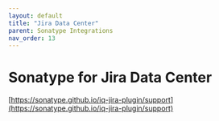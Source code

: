 ```yaml
---
layout: default
title: "Jira Data Center"
parent: Sonatype Integrations
nav_order: 13
---
```


# Sonatype for Jira Data Center

[https://sonatype.github.io/iq-jira-plugin/support](https://sonatype.github.io/iq-jira-plugin/support)
